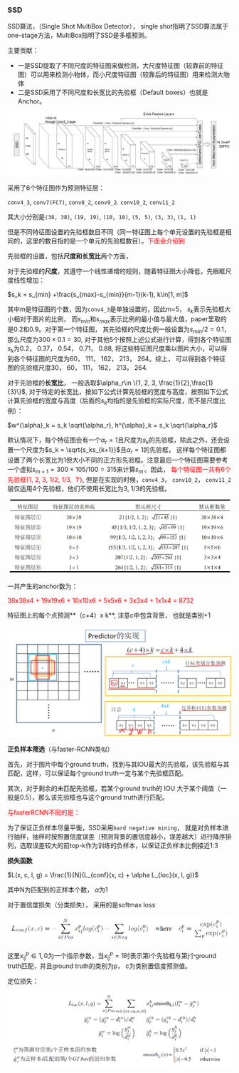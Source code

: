### SSD

SSD算法，（Single Shot MultiBox Detector）， single shot指明了SSD算法属于one-stage方法，MultiBox指明了SSD是多框预测。

主要贡献：

* 一是SSD提取了不同尺度的特征图来做检测，大尺度特征图（较靠前的特征图）可以用来检测小物体，而小尺度特征图（较靠后的特征图）用来检测大物体
* 二是SSD采用了不同尺度和长宽比的先验框（Default boxes）也就是Anchor。

![v2-a43295a3e146008b2131b160eec09cd4_r](./img/v2-a43295a3e146008b2131b160eec09cd4_r.jpg)

采用了6个特征图作为预测特征层：

`conv4_3`, `conv7(FC7)`, `conv8_2`, `conv9_2`. `conv10_2`, `conv11_2`

其大小分别是`(38, 38)`, `(19, 19)`, `(10, 10)`, `(5, 5)`, `(3, 3)`, `(1, 1)`

但是不同特征图设置的先验框数目不同（同一特征图上每个单元设置的先验框是相同的，这里的数目指的是一个单元的先验框数目）。<font color=red>下面会介绍到</font>

先验框的设置，包括**尺度和长宽比**两个方面，

对于先验框的**尺度**，其遵守一个线性递增的规则，随着特征图大小降低，先眼眶尺度线性增加：

$s_k = s_{min} +\frac{s_{max}-s_{min}}{m-1}(k-1), k\in[1, m]$

其中m是特征图的个数，因为`conv4_3`是单独设置的，因此m=5， $s_k$表示先验框大小相对于图片的比例， 而$s_{min}$和$s_{max}$表示比例的最小值与最大值，paper里取的是0.2和0.9。对于第一个特征图， 其先验框的尺度比例一般设置为$s_{min}/ 2=0.1$，那么尺度为$300 \times 0.1 = 30$, 对于其他5个按照上述公式进行计算，得到各个特征图$s_k$为0.2， 0.37， 0.54， 0.71， 0.88, 将这些特征图尺度乘以图片大小，可以得到各个特征图的尺度为60， 111， 162， 213， 264。综上， 可以得到各个特征图的先验框尺度30， 60， 111， 162， 213， 264.

对于先验框的**长宽比**， 一般选取$\alpha_r\in \{1, 2, 3, \frac{1}{2},\frac{1}{3}\}$, 对于特定的长宽比，按如下公式计算先验框的宽度与高度，按照如下公式计算先验框的宽度与高度（后面的$s_k$均指的是先验框的实际尺度，而不是尺度比例）：

$w^{\alpha}_k = s_k \sqrt{\alpha_r}, h^{\alpha}_k = s_k \sqrt{\alpha_r}$

默认情况下，每个特征图会有一个$\alpha_r=1$且尺度为$s_k$的先验框，除此之外，还会设置一个尺度为$s_k = \sqrt{s_ks_{k+1}}$且$\alpha_r=1$的先验框， 这样每个特征图都设置了两个长宽比为1但大小不同的正方形先验框。注意最后一个特征图需要参考一个虚拟$s_{m+1}= 300 \times 105/100 = 315$来计算$s^{'}_m$。因此， <font color=red>每个特征图一共有6个先验框{1, 2, 3, 1/2, 1/3,  1'}</font>, 但是在实现的时候，`conv4_3`， `conv10_2`， `conv11_2`层仅适用4个先验框，他们不使用长宽比为3, 1/3的先验框。

![image-20220813222235567](./img/image-20220813222235567.png)

一共产生的anchor数为：

<font color=red>38x38x4 + 19x19x6 + 10x10x6 + 5x5x6 + 3x3x4 + 1x1x4 = 8732</font>

特征图上的每个点预测**（c+4）x k**, 注意c中包含背景， 也就是类别+1

![image-20220813222843414](./img/image-20220813222843414.png)

**正负样本筛选**（与faster-RCNN类似）

首先，对于图片中每个ground truth，找到与其IOU最大的先验框，该先验框与其匹配，这样，可以保证每个ground truth一定与某个先验框匹配。

其次，对于剩余的未匹配先验框，若某个ground truth的 IOU 大于某个阈值（一般是0.5），那么该先验框也与这个ground truth进行匹配。

<font color=red>与fasterRCNN不同的是：</font>

为了保证正负样本尽量平衡，SSD采用`hard negative mining`， 就是对负样本进行抽样，抽样时按照置信度误差（预测背景的置信度越小，误差越大）进行降序排列，选取误差较大的前top-k作为训练的负样本，以保证正负样本比例接近1:3

**损失函数**

$L(x, c, l, g) = \frac{1}{N}(L_{conf}(x, c) + \alpha L_{loc}(x, l, g))$

其中N为匹配到的正样本个数， $\alpha$为1

对于置信度损失（分类损失）， 采用的是softmax loss

![preview](./img/v2-d28ded21949483b0fbb64b3612b0d543_r.jpg)

这里$x^p_{ij} \in {1, 0}$为一个指示参数，当$x^p_{ij}=1$时表示第i个先验框与第j个ground truth匹配，并且ground truth的类别为p， c为类别置信度预测值。

定位损失：

![image-20220813224805114](./img/image-20220813224805114.png)
